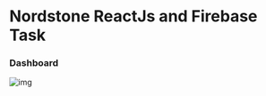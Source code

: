 # Nordstone ReactJs and Firebase Task

### Dashboard

![img](https://user-images.githubusercontent.com/54447400/207526579-73324e83-bdde-47df-8a3c-d8c5b8056496.png)
